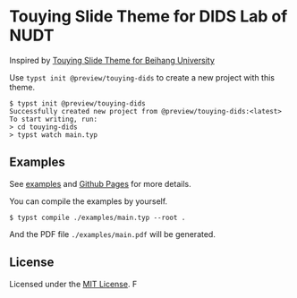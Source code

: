 # Touying Slide Theme for DIDS Lab of NUDT

Inspired by [Touying Slide Theme for Beihang University](https://github.com/Coekjan/touying-buaa)

Use `typst init @preview/touying-dids` to create a new project with this theme.

```console
$ typst init @preview/touying-dids
Successfully created new project from @preview/touying-dids:<latest>
To start writing, run:
> cd touying-dids
> typst watch main.typ
```

## Examples

See [examples](examples) and [Github Pages](https://github.com/RaVincentHuang/touying-dids) for more details.

You can compile the examples by yourself.

```console
$ typst compile ./examples/main.typ --root .
```

And the PDF file `./examples/main.pdf` will be generated.

## License

Licensed under the [MIT License](LICENSE).
F